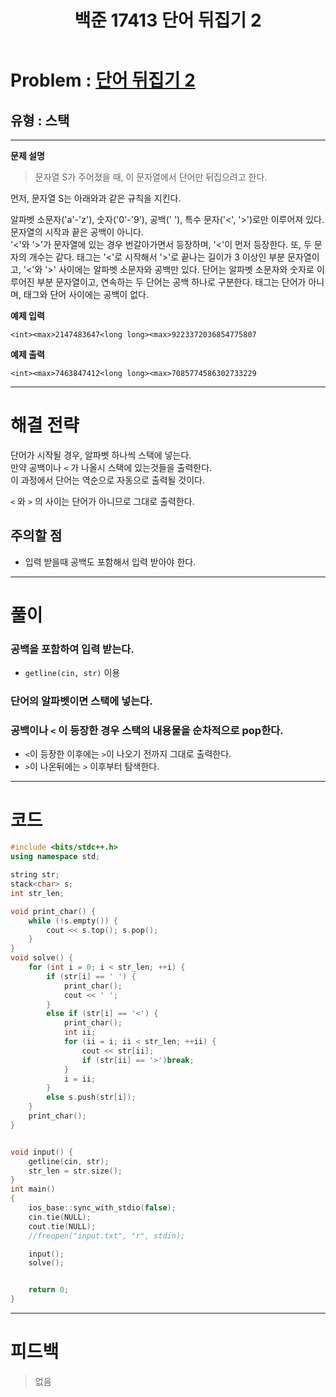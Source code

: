 ﻿---
title: 백준 17413 단어 뒤집기 2
categories:
- PS

tags:
- baekjoon
- PS
- Problem Solve
- Stack
---

<!-- 문제 번호 -->

# Problem : [단어 뒤집기 2](https://www.acmicpc.net/problem/17413)
## 유형 : 스택

---


**문제 설명**

> 문자열 S가 주어졌을 때, 이 문자열에서 단어만 뒤집으려고 한다.
>
먼저, 문자열 S는 아래와과 같은 규칙을 지킨다.
>
알파벳 소문자('a'-'z'), 숫자('0'-'9'), 공백(' '), 특수 문자('<', '>')로만 이루어져 있다.  
문자열의 시작과 끝은 공백이 아니다.  
'<'와 '>'가 문자열에 있는 경우 번갈아가면서 등장하며, '<'이 먼저 등장한다. 또, 두 문자의 개수는 같다.
태그는 '<'로 시작해서 '>'로 끝나는 길이가 3 이상인 부분 문자열이고, '<'와 '>' 사이에는 알파벳 소문자와 공백만 있다. 단어는 알파벳 소문자와 숫자로 이루어진 부분 문자열이고, 연속하는 두 단어는 공백 하나로 구분한다. 태그는 단어가 아니며, 태그와 단어 사이에는 공백이 없다.


**예제 입력**

```
<int><max>2147483647<long long><max>9223372036854775807
```

**예제 출력**

```
<int><max>7463847412<long long><max>7085774586302733229
```

---


# 해결 전략

> 
단어가 시작될 경우, 알파벳 하나씩 스택에 넣는다.  
만약 공백이나 `<` 가 나올시 스택에 있는것들을 출력한다.  
이 과정에서 단어는 역순으로 자동으로 출력될 것이다.
>
`<` 와 `>` 의 사이는 단어가 아니므로 그대로 출력한다.




## 주의할 점

* 입력 받을때 공백도 포함해서 입력 받아야 한다. 


---



# 풀이

### 공백을 포함하여 입력 받는다.

* `getline(cin, str)` 이용


### 단어의 알파벳이면 스택에 넣는다.


### 공백이나 `<` 이 등장한 경우 스택의 내용물을 순차적으로 pop한다.

* `<`이 등장한 이후에는 `>`이 나오기 전까지 그대로 출력한다.
* `>`이 나온뒤에는 `>` 이후부터 탐색한다.


---

# 코드

```c++
#include <bits/stdc++.h>
using namespace std;

string str;
stack<char> s;
int str_len;

void print_char() {
	while (!s.empty()) {
		cout << s.top(); s.pop();
	}
}
void solve() {
	for (int i = 0; i < str_len; ++i) {
		if (str[i] == ' ') {
			print_char();
			cout << ' ';
		}
		else if (str[i] == '<') {
			print_char();
			int ii;
			for (ii = i; ii < str_len; ++ii) {
				cout << str[ii];
				if (str[ii] == '>')break;
			}
			i = ii;
		}
		else s.push(str[i]);
	}
	print_char();
}


void input() {
	getline(cin, str);
	str_len = str.size();
}
int main()
{
	ios_base::sync_with_stdio(false);
	cin.tie(NULL);
	cout.tie(NULL);
    //freopen("input.txt", "r", stdin);

	input();
	solve();


	return 0;
}
```


---


# 피드백


> 없음
